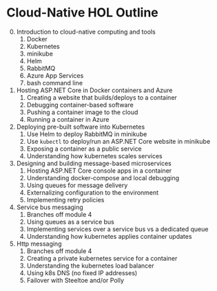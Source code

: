 # Cloud-Native HOL Outline

0. Introduction to cloud-native computing and tools
   1. Docker
   1. Kubernetes
   1. minikube
   1. Helm
   1. RabbitMQ
   1. Azure App Services
   1. bash command line
1. Hosting ASP.NET Core in Docker containers and Azure
   1. Creating a website that builds/deploys to a container
   1. Debugging container-based software
   1. Pushing a container image to the cloud
   1. Running a container in Azure
1. Deploying pre-built software into Kubernetes
   1. Use Helm to deploy RabbitMQ in minikube
   1. Use `kubectl` to deploy/run an ASP.NET Core website in minikube
   1. Exposing a container as a public service
   1. Understanding how kubernetes scales services
1. Designing and building message-based microservices
   1. Hosting ASP.NET Core console apps in a container
   1. Understanding docker-compose and local debugging
   1. Using queues for message delivery
   1. Externalizing configuration to the environment
   1. Implementing retry policies
1. Service bus messaging
   1. Branches off module 4
   1. Using queues as a service bus
   1. Implementing services over a service bus vs a dedicated queue
   1. Understanding how kubernetes applies container updates
1. Http messaging
   1. Branches off module 4
   1. Creating a private kubernetes service for a container
   1. Understanding the kubernetes load balancer
   1. Using k8s DNS (no fixed IP addresses)
   1. Failover with Steeltoe and/or Polly

